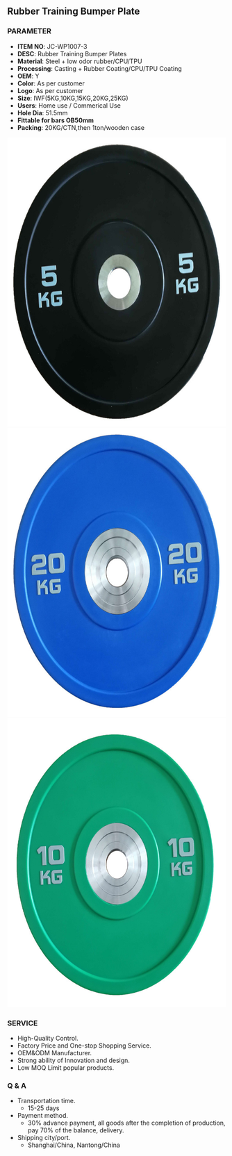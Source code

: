 ## Rubber Training Bumper Plate 

### PARAMETER 
* **ITEM NO**: JC-WP1007-3
* **DESC**: Rubber Training Bumper Plates 
* **Material**: Steel + low odor rubber/CPU/TPU
* **Processing**: Casting + Rubber Coating/CPU/TPU Coating
* **OEM**: Y
* **Color**: As per customer
* **Logo**: As per customer
* **Size**: IWF(5KG,10KG,15KG,20KG,25KG)
* **Users**: Home use / Commerical Use
* **Hole Dia**: 51.5mm
* **Fittable for bars OB50mm**
* **Packing**: 20KG/CTN,then 1ton/wooden case

<img src="/imgs/WP/JC-WP1007-3/training_rubber_bumper_plates.jpg" width="666px" height="666px" />
<img src="/imgs/WP/JC-WP1007-3/training_rubber_bumper_plates_blue.jpg" width="666px" height="666px" />
<img src="/imgs/WP/JC-WP1007-3/training_rubber_bumper_plates_green.jpg" width="666px" height="666px" />

### SERVICE
* High-Quality Control.
* Factory Price and One-stop Shopping Service.
* OEM&ODM Manufacturer.
* Strong ability of Innovation and design.
* Low MOQ Limit popular products.

### Q & A
* Transportation time.
    * 15-25 days
* Payment method.
    * 30% advance payment, all goods after the completion of production, pay 70% of the balance, delivery.
* Shipping city/port.
    * Shanghai/China, Nantong/China